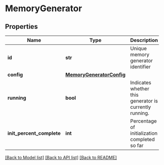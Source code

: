 # MemoryGenerator

## Properties
Name | Type | Description | Notes
------------ | ------------- | ------------- | -------------
**id** | **str** | Unique memory generator identifier | 
**config** | [**MemoryGeneratorConfig**](MemoryGeneratorConfig.md) |  | 
**running** | **bool** | Indicates whether this generator is currently running. | 
**init_percent_complete** | **int** | Percentage of initialization completed so far | 

[[Back to Model list]](../README.md#documentation-for-models) [[Back to API list]](../README.md#documentation-for-api-endpoints) [[Back to README]](../README.md)


